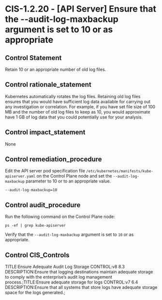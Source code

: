 # CIS-1.2.20 - \[API Server\] Ensure that the --audit-log-maxbackup argument is set to 10 or as appropriate

## Control Statement

Retain 10 or an appropriate number of old log files.

## Control rationale_statement

Kubernetes automatically rotates the log files. Retaining old log files ensures that you would have sufficient log data available for carrying out any investigation or correlation. For example, if you have set file size of 100 MB and the number of old log files to keep as 10, you would approximate have 1 GB of log data that you could potentially use for your analysis.

## Control impact_statement

None

## Control remediation_procedure

Edit the API server pod specification file `/etc/kubernetes/manifests/kube-apiserver.yaml` on the Control Plane node and set the `--audit-log-maxbackup` parameter to 10 or to an appropriate value.

```
--audit-log-maxbackup=10
```

## Control audit_procedure

Run the following command on the Control Plane node:

```
ps -ef | grep kube-apiserver
```

Verify that the `--audit-log-maxbackup` argument is set to `10` or as appropriate.

## Control CIS_Controls

TITLE:Ensure Adequate Audit Log Storage CONTROL:v8 8.3 DESCRIPTION:Ensure that logging destinations maintain adequate storage to comply with the enterprise’s audit log management process.;TITLE:Ensure adequate storage for logs CONTROL:v7 6.4 DESCRIPTION:Ensure that all systems that store logs have adequate storage space for the logs generated.;
